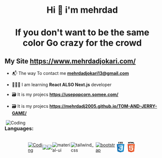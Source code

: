 <h1 align="center">Hi 👋  i'm mehrdad</h1>

<h1 align="center">If you don't want to be the same color
Go crazy for the crowd</h1>

## My Site **https://www.mehrdadjokari.com/**

- 📬 The way To contact me **mehrdadjokari13@gmail.com**

- 👨🏻‍💻 I am learning **React ALSO Next.js** developer

- 🗃️ It is my projecs **https://usepopcorn.somee.com/**

- 🗃️ It is my projecs **https://mehrdadj2005.github.io/TOM-AND-JERRY-GAME/**
    

<img align="right" alt="Coding" width="500" src="https://raw.githubusercontent.com/mayankchaudhary26/Cool-Readme-ideas/master/data/multi-screen.gif">
<h3 align="left">Languages:</h3><br/>
<p style="display:flex; margin: 0 auto; justify-content: space-evenly; width:70%; align-items: center;">
    <a href="https://www.React.dev/" " target="_blank" rel="noreferrer"><img  style="width:50px;" alt="Coding"  src="https://www.vectorlogo.zone/logos/reactjs/reactjs-icon.svg"></a>
<!--     <a href="https://www.figma.com/" " target="_blank" rel="noreferrer"><img  style="width:50px;" alt="Coding"  src="https://img.icons8.com/?size=256w&id=Xf1sHBmY73hA&format=png"></a> -->
    <a href="https://www.figma.com/" " target="_blank" rel="noreferrer"> <img style="width:50px;" src="https://camo.githubusercontent.com/af6846c4aebdf70397acf5457e69d727329889e236ddad6052dd6a303651ff42/68747470733a2f2f7365656b6c6f676f2e636f6d2f696d616765732f4e2f6e6578742d6a732d69636f6e2d6c6f676f2d454533303244354442442d7365656b6c6f676f2e636f6d2e706e67" /></a>
    <a href="https://www.figma.com/" " target="_blank" rel="noreferrer"> <img style="width:50px;" src="https://cdn.jsdelivr.net/gh/devicons/devicon@latest/icons/javascript/javascript-original.svg" /></a>
    <a> <img style="width:50px;" src="https://img.icons8.com/color/48/material-ui.png" alt="material-ui" /> <a/>
    <a> <img style="width:50px;" src="https://img.icons8.com/color/48/tailwind_css.png" alt="tailwind_css" /> <a/>
    <a href="https://getbootstrap.com"  target="_blank" rel="noreferrer"> <img style="width:50px; height=100px;" src="https://img.icons8.com/?size=100&id=EzPCiQUqWWEa&format=png&color=000000" alt="bootstrap"/></a>
    <a href="https://getbootstrap.com"  target="_blank" rel="noreferrer"> <img style="width:50px; height=100px;" src="https://raw.githubusercontent.com/devicons/devicon/master/icons/css3/css3-original-wordmark.svg" alt="bootstrap"/></a>
    <a href="https://getbootstrap.com"  target="_blank" rel="noreferrer"> <img style="width:50px; height=100px;" src="https://raw.githubusercontent.com/devicons/devicon/master/icons/html5/html5-original-wordmark.svg" alt="bootstrap"/></a>
 <p/>
 
